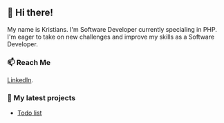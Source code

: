 ## 👋 Hi there!

My name is Kristians. I'm Software Developer currently specialing in PHP. I'm eager to take on new challenges and improve my skills as a Software Developer.

### 📫 Reach Me

[LinkedIn](https://www.linkedin.com/in/kristians-dimitrijevs/).

### :open_file_folder: My latest projects

- [Todo list](https://github.com/k-dimitrijevs/todo-task-v2)
